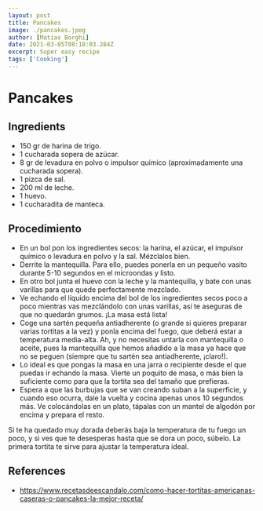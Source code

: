 ```yaml
---
layout: post
title: Pancakes
image: ./pancakes.jpeg
author: [Matias Borghi]
date: 2021-03-05T08:18:03.284Z
excerpt: Super easy recipe
tags: ['Cooking']
---
```


# Pancakes

## Ingredients

- 150 gr de harina de trigo.
- 1 cucharada sopera de azúcar.
- 8 gr de levadura en polvo o impulsor químico (aproximadamente una cucharada sopera).
- 1 pizca de sal.
- 200 ml de leche.
- 1 huevo.
- 1 cucharadita de manteca.

## Procedimiento

- En un bol pon los ingredientes secos: la harina, el azúcar, el impulsor químico o levadura en polvo y la sal. Mézclalos bien.
- Derrite la mantequilla. Para ello, puedes ponerla en un pequeño vasito durante 5-10 segundos en el microondas y listo.
- En otro bol junta el huevo con la leche y la mantequilla, y bate con unas varillas para que quede perfectamente mezclado.
- Ve echando el líquido encima del bol de los ingredientes secos poco a poco mientras vas mezclándolo con unas varillas, así te aseguras de que no quedarán grumos. ¡La masa está lista!
- Coge una sartén pequeña antiadherente (o grande si quieres preparar varias tortitas a la vez) y ponla encima del fuego, que deberá estar a temperatura media-alta. Ah, y no necesitas untarla con mantequilla o aceite, pues la mantequilla que hemos añadido a la masa ya hace que no se peguen (siempre que tu sartén sea antiadherente, ¡claro!).
- Lo ideal es que pongas la masa en una jarra o recipiente desde el que puedas ir echando la masa. Vierte un poquito de masa, o más bien la suficiente como para que la tortita sea del tamaño que prefieras.
- Espera a que las burbujas que se van creando suban a la superficie, y cuando eso ocurra, dale la vuelta y cocina apenas unos 10 segundos más. Ve colocándolas en un plato, tápalas con un mantel de algodón por encima y prepara el resto.

Si te ha quedado muy dorada deberás baja la temperatura de tu fuego un poco, y si ves que te desesperas hasta que se dora un poco, súbelo. La primera tortita te sirve para ajustar la temperatura ideal.

## References

- https://www.recetasdeescandalo.com/como-hacer-tortitas-americanas-caseras-o-pancakes-la-mejor-receta/